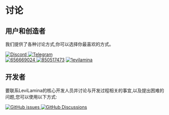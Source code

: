 # 讨论

## 用户和创造者

我们提供了各种讨论方式,你可以选择你最喜欢的方式。

[![Discord](https://img.shields.io/discord/849252980430864384?style=for-the-badge&logo=discord)
](https://discord.gg/GDWytKaebw) 
[![Telegram](https://img.shields.io/badge/Telegram-blue?style=for-the-badge&logo=telegram)
](https://t.me/LiteLoader)  
[![656669024](https://img.shields.io/badge/656669024-red?style=for-the-badge&logo=tencent%20qq)
](http://qm.qq.com/cgi-bin/qm/qr?_wv=1027&k=ndxRXO1HARA8ing7OunMClOz3cQTogL0&authKey=D7QTcqnzhBzuh3zc%2F70FjgklsVvkCImTjSRqHMwYGCLwIFpxzp%2FflC97Y7AUG%2Fpy&noverify=0&group_code=656669024) 
[![850517473](https://img.shields.io/badge/850517473-red?style=for-the-badge&logo=tencent%20qq)](http://qm.qq.com/cgi-bin/qm/qr?_wv=1027&k=YFHRYvpO6mjqE5QeZxcMIlahGzWR3JLA&authKey=M8p8hkdctNSyXJo7Ux%2FzdNu4VL2jLiqMGakM3eHlA4ZLvjdwtL%2F1SIKE51s%2FKcp6&noverify=0&group_code=850517473) 
[![1evilamina](https://img.shields.io/badge/1evilamina-red?style=for-the-badge&logo=tencent%20qq)](https://pd.qq.com/s/a13gu04rv)  
## 开发者

要联系LeviLamina的核心开发人员并讨论与开发过程相关的事宜,以及提出困难的问题,您可以使用以下方式:

[![GitHub issues](https://img.shields.io/github/issues-raw/LiteLDev/LeviLamina?style=for-the-badge&logo=github)
](https://github.com/LiteLDev/LeviLamina/issues) 
[![GitHub Discussions](https://img.shields.io/github/discussions/LiteLDev/LeviLamina?style=for-the-badge&logo=github)
](https://github.com/LiteLDev/LeviLamina/discussions)